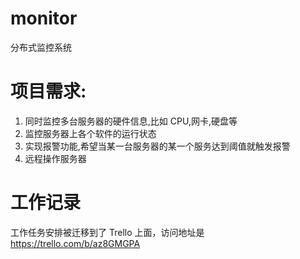# monitor
分布式监控系统

# 项目需求:

1. 同时监控多台服务器的硬件信息,比如 CPU,网卡,硬盘等
2. 监控服务器上各个软件的运行状态
3. 实现报警功能,希望当某一台服务器的某一个服务达到阈值就触发报警
4. 远程操作服务器


# 工作记录
工作任务安排被迁移到了 Trello 上面，访问地址是 https://trello.com/b/az8GMGPA
